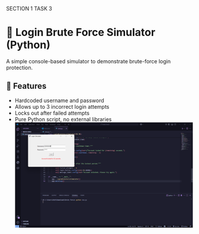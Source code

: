 SECTION 1 TASK 3 
# 🔐 Login Brute Force Simulator (Python)

A simple console-based simulator to demonstrate brute-force login protection.

## 🚀 Features

- Hardcoded username and password
- Allows up to 3 incorrect login attempts
- Locks out after failed attempts
- Pure Python script, no external libraries
![BRUTE FORCE](IMAGE/BRUTEFORCE.png)

